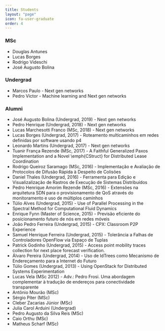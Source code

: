 ```yaml
---
title: Students
layout: "page"
icon: fa-user-graduate
order: 4
---
```


### MSc 

* Douglas Antunes
* Lucas Borges
* Rodrigo Videschi
* José Augusto Bolina

### Undergrad 

* Marcos Paulo - Next gen networks
* Pedro Victor - Machine learning and Next gen networks

### Alumni

* José Augusto Bolina (Undergrad, 2019) - Next gen networks
* Pedro Henrique (Undergrad, 2018) - Next gen networks
* Lucas Marchesotti Franco (MSc, 2018) - Next gen networks
* Lucas Borges (Undergrad, 2017) - Roteamento multicaminhos em redes definidas por software usando p4
* Leonardo Martins (Undergrad, 2017)  - Next gen networks
* Tuanir França Rezende (MSc, 2017) - A Faithful Generalized Paxos Implementation and a Novel \emph{CStruct} for Distributed Lease Coordination
* Rodrigo Queiroz Saramago (MSc, 2016) - Implementação e Avaliação de Protocolos de Difusão Rápida à Despeito de Colisões
* Daniel Thales (Undergrad, 2016) - Ferramenta para Edição e Visualizalização de Rastros de Execução de Sistemas Distribuídos
* Pedro Henrique Amorim Rezende (MSc, 2016) - Extensões na arquitetura SDN para o provisionamento de QoS através do monitoramento e uso de múltiplos caminhos
* Túlio Alves (Undergrad, 2015) - Use of Parallel Processing in the Spectral Method for Computational Fluid Dynamics
* Enrique Fynn (Master of Science, 2015) - Previsão eficiente do posicionamento futuro de nós em redes móveis
* João Pedro Ferreira (Undergrad, 2015) - CPX: Classroom P2P Experience
* Samuel Henrique Ferreira (Undergrad, 2015) - Tolerância a Falhas de Controladores OpenFlow via Espaço de Tuplas
* Patrick Godinho (Undergrad, 2015) - Access point mobility traces collection for next place forecast verification.
* Álvaro Pereira (Undergrad, 2014) - Uso de IdTrees como Mecanismo de Endereçamento para a Internet do Futuro
* Túlio Gomes (Undergrad, 2013) - Using OpenStack for Distributed Systems Experimentation
* Lucas Vela (MSc 2012) - Adv.: Pedro Frosi. Uma abordagem complementar à tradução de endereços para conectividade transparente
* Antônio Mourão (MSc)
* Sérgio Píter (MSc)
* Cleber Zacarias Júnior (MSc)
* Julia Carol Arduini (Undergrad)
* Pedro Augusto da Silva Reis (MSc)
* Caio Orthu (MSc)
* Matheus Scharf (MSc)

